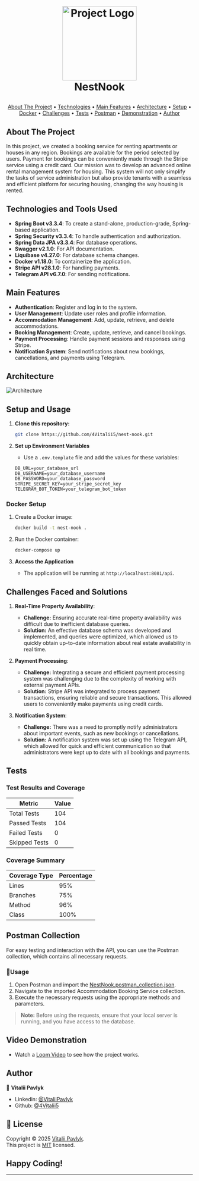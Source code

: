 <!-- LOGO -->
<br />
<h1>
<p align="center">
  <img src="src/main/resources/images/Accommodation Booking Service logo.png" alt="Project Logo" width="200"/>
  <br>NestNook
</h1>

<p align="center">
  <a href="#about-the-project">About The Project</a> •
  <a href="#technologies-and-tools-used">Technologies</a> •
  <a href="#main-features">Main Features</a> •
  <a href="#architecture">Architecture</a> •
  <a href="#setup-and-usage">Setup</a> •
  <a href="#docker-setup">Docker</a> •
  <a href="#challenges-faced-and-solutions">Challenges</a> •
  <a href="#tests">Tests</a> •
  <a href="#postman-collection">Postman</a> •
  <a href="#video-demonstration">Demonstration</a> •
  <a href="#author">Author</a>
</p>

## About The Project

In this project, we created a booking service for renting apartments or houses in any region. Bookings are available for the period selected by users. Payment for bookings can be conveniently made through the Stripe service using a credit card.
Our mission was to develop an advanced online rental management system for housing. This system will not only simplify the tasks of service administration but also provide tenants with a seamless and efficient platform for securing housing, changing the way housing is rented.

## Technologies and Tools Used

- **Spring Boot v3.3.4**: To create a stand-alone, production-grade, Spring-based application.
- **Spring Security v3.3.4**: To handle authentication and authorization.
- **Spring Data JPA v3.3.4**: For database operations.
- **Swagger v2.1.0**: For API documentation.
- **Liquibase v4.27.0**: For database schema changes.
- **Docker v1.18.0**: To containerize the application.
- **Stripe API v28.1.0**: For handling payments.
- **Telegram API v6.7.0**: For sending notifications.

## Main Features 

- **Authentication**: Register and log in to the system. 
- **User Management**: Update user roles and profile information. 
- **Accommodation Management**: Add, update, retrieve, and delete accommodations. 
- **Booking Management**: Create, update, retrieve, and cancel bookings. 
- **Payment Processing**: Handle payment sessions and responses using Stripe. 
- **Notification System**: Send notifications about new bookings, cancellations, and payments using Telegram.

## Architecture

![Architecture](src/main/resources/images/architecture.png)

## Setup and Usage

1. **Clone this repository:**
    ```sh
    git clone https://github.com/4Vitalii5/nest-nook.git
    ```
2. **Set up Environment Variables**

    - Use a `.env.template` file and add the values for these variables:
    ```plaintext
    DB_URL=your_database_url
    DB_USERNAME=your_database_username
    DB_PASSWORD=your_database_password
    STRIPE_SECRET_KEY=your_stripe_secret_key
    TELEGRAM_BOT_TOKEN=your_telegram_bot_token
    ```

### Docker Setup

1. Create a Docker image:
    ```sh
    docker build -t nest-nook .
    ```
2. Run the Docker container:
    ```sh
    docker-compose up
    ```

3. **Access the Application**

    - The application will be running at `http://localhost:8081/api`.

## Challenges Faced and Solutions

1. **Real-Time Property Availability**:

   - **Challenge:** Ensuring accurate real-time property availability was difficult due to inefficient database queries.
   - **Solution:** An effective database schema was developed and implemented, and queries were optimized, which allowed
     us to quickly obtain up-to-date information about real estate availability in real time.

2. **Payment Processing**:

   - **Challenge:** Integrating a secure and efficient payment processing system was challenging due to the complexity of
     working with external payment APIs.
   - **Solution:** Stripe API was integrated to process payment transactions, ensuring reliable and secure transactions.
     This allowed users to conveniently make payments using credit cards.

3. **Notification System**:
   - **Challenge:** There was a need to promptly notify administrators about important events, such as new bookings or
     cancellations.
   - **Solution:** A notification system was set up using the Telegram API, which allowed for quick and efficient
     communication so that administrators were kept up to date with all bookings and payments.

## Tests

### Test Results and Coverage

| Metric        | Value |
|---------------|-------|
| Total Tests   | 104   |
| Passed Tests  | 104   |
| Failed Tests  | 0     |
| Skipped Tests | 0     |

### Coverage Summary

| Coverage Type | Percentage |
|---------------|------------|
| Lines         | 95%        |
| Branches      | 75%        |
| Method        | 96%        |
| Class         | 100%       |

## Postman Collection

For easy testing and interaction with the API, you can use the Postman collection, which contains all necessary requests.

### 🚀Usage

1. Open Postman and import the [NestNook.postman_collection.json](src/main/resources/postman/Booking_App.postman_collection.json).
2. Navigate to the imported Accommodation Booking Service collection.
3. Execute the necessary requests using the appropriate methods and parameters.

> **Note:** Before using the requests, ensure that your local server is running, and you have access to the database.

## Video Demonstration

- Watch a [Loom Video](https://www.loom.com/share/3f1840b2718641c2874d44f6e77dc983?sid=6fb2c9d2-f3a2-4e90-9930-e3bf8da12e19) to see how the project works.

## Author

👤 **Vitalii Pavlyk**

- Linkedin: [@VitaliiPavlyk](https://www.linkedin.com/in/vitalii-pavlyk-82b5aa1a1/)
- Github: [@4Vitalii5](https://github.com/4Vitalii5)

## 📝 License

Copyright © 2025 [Vitalii Pavlyk](https://github.com/4Vitalii5).<br />
This project is [MIT](https://github.com/4Vitalii5/nest-nook/blob/master/LICENSE) licensed.

## Happy Coding!

---
